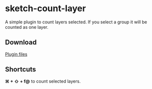 # sketch-count-layer
A simple plugin to count layers selected. If you select a group it will be counted as one layer.

## Download
[Plugin files](https://github.com/SamuelBarbosa/sketch-count-layer/archive/1.0.0.zip)

## Shortcuts
**⌘ + ⇧ + f@** to count selected layers.

